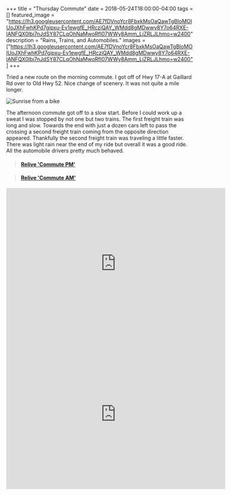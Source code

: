 +++
title =  "Thursday Commute"
date = 2018-05-24T18:00:00-04:00
tags = []
featured_image = "https://lh3.googleusercontent.com/AE7fDVnoYcr8FbxkMsOaQawTgBloMOlUoJXhFwhKPd7gipxu-Ev1ewgfE_HRcziQAY_WMdd8gMDwwy8Y7o64RXE-lANFQX0lbi7nJdSY87CLqOhNaMwoRfI07WWy8Amm_LjZRLJLhmo=w2400"
description = "Rains, Trains, and Automobiles."
images = ["https://lh3.googleusercontent.com/AE7fDVnoYcr8FbxkMsOaQawTgBloMOlUoJXhFwhKPd7gipxu-Ev1ewgfE_HRcziQAY_WMdd8gMDwwy8Y7o64RXE-lANFQX0lbi7nJdSY87CLqOhNaMwoRfI07WWy8Amm_LjZRLJLhmo=w2400"]
+++

Tried a new route on the morning commute. I got off of Hwy 17-A at Gaillard Rd over to Old Hwy 52. Nice change of scenery. It was not quite a mile longer.

![Sunrise from a bike](https://lh3.googleusercontent.com/3BwNMmpZtDbKGYc5_fHkslSMHaoaHJe_ctTcw6L-qdFfprffPy9BccYKwQgeUOmBcjPHzxV8dOrMtLIa8MFaw8bpBAKSjhxM0n21XQ7CUntabpHmQXKaDztJEcSkhlL7BkAy5RIWXLU=w2400)

The afternoon commute got off to a slow start. Before I could work up a sweat I was stopped by not one but two trains. The first freight train was long and slow. Towards the end with just a dozen cars left to pass the crossing a second freight train coming from the opposite direction appeared. Thankfully the second freight train was traveling a little faster. There was light rain near the end of my ride but overall it was a good ride. All the automobile drivers pretty much behaved. 

<blockquote class="embedly-card" data-card-controls="0" data-card-key="f1631a41cb254ca5b035dc5747a5bd75"><h4><a href="https://www.relive.cc/view/1593919653?r=embed-site">Relive 'Commute PM'</a></h4></blockquote>
        <script async src="//cdn.embedly.com/widgets/platform.js" charset="UTF-8"></script>

<blockquote class="embedly-card" data-card-controls="0" data-card-key="f1631a41cb254ca5b035dc5747a5bd75"><h4><a href="https://www.relive.cc/view/1592687718?r=embed-site">Relive 'Commute AM'</a></h4></blockquote>
        <script async src="//cdn.embedly.com/widgets/platform.js" charset="UTF-8"></script>


<iframe height='405' width='590' frameborder='0' allowtransparency='true' scrolling='no' src='https://www.strava.com/activities/1592687718/embed/c2f717e6ceb947cc0e5bafb023a0d51920180b0c'></iframe>

<iframe height='405' width='590' frameborder='0' allowtransparency='true' scrolling='no' src='https://www.strava.com/activities/1593919653/embed/7ad95878f0867c36281e2b962cfa2aa7c7b87ffc'></iframe>
